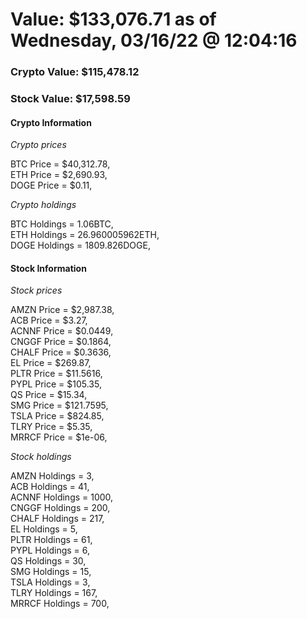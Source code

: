 # Value: $133,076.71 as of Wednesday, 03/16/22 @ 12:04:16 

### Crypto Value: $115,478.12

### Stock Value: $17,598.59

#### Crypto Information 
*Crypto prices* 

BTC Price = $40,312.78,  
ETH Price = $2,690.93,  
DOGE Price = $0.11,  


*Crypto holdings* 

BTC Holdings = 1.06BTC,  
ETH Holdings = 26.960005962ETH,  
DOGE Holdings = 1809.826DOGE,  


#### Stock Information 

*Stock prices* 

AMZN Price = $2,987.38,  
ACB Price = $3.27,  
ACNNF Price = $0.0449,  
CNGGF Price = $0.1864,  
CHALF Price = $0.3636,  
EL Price = $269.87,  
PLTR Price = $11.5616,  
PYPL Price = $105.35,  
QS Price = $15.34,  
SMG Price = $121.7595,  
TSLA Price = $824.85,  
TLRY Price = $5.35,  
MRRCF Price = $1e-06,  


*Stock holdings* 

AMZN Holdings = 3,  
ACB Holdings = 41,  
ACNNF Holdings = 1000,  
CNGGF Holdings = 200,  
CHALF Holdings = 217,  
EL Holdings = 5,  
PLTR Holdings = 61,  
PYPL Holdings = 6,  
QS Holdings = 30,  
SMG Holdings = 15,  
TSLA Holdings = 3,  
TLRY Holdings = 167,  
MRRCF Holdings = 700,  


